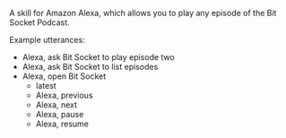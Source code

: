 A skill for Amazon Alexa, which allows you to play any episode of the Bit Socket Podcast.

Example utterances:

* Alexa, ask Bit Socket to play episode two
* Alexa, ask Bit Socket to list episodes
* Alexa, open Bit Socket
  * latest
  * Alexa, previous
  * Alexa, next
  * Alexa, pause
  * Alexa, resume
